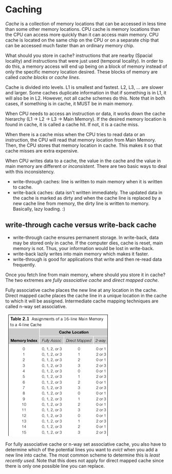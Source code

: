 # Caching
*Cache* is a collection of memory locations that can be accessed in less time than some other memory locations. CPU cache is memory locations than the CPU can access more quickly than it can access main memory. CPU cache is located on the same chip on the CPU or on a separate chip that can be accessed much faster than an ordinary memory chip.

What should you store in cache? instructions that are nearby (Spacial locality) and instructions that were just used (temporal locality). In order to do this, a memory access will end up being on a block of memory instead of only the specific memory location desired. These blocks of memory are called *cache blocks* or *cache lines*.

Cache is divided into levels. L1 is smallest and fastest. L2, L3, ... are slower and larger. Some caches duplicate information in that if something is in L1, it will also be in L2. However, not all cache schemes do this. Note that in both cases, if something is in cache, it MUST be in main memory.

When CPU needs to access an instruction or data, it works down the cache hierarchy (L1 -> L2 -> L3 -> Main Memory). If the desired memory location is found in cache, it is called a cache hit. If not, it is a cache miss.

When there is a cache miss when the CPU tries to read data or an instruction, the CPU will read that memory location from Main Memory. Then, the CPU stores that memory location in cache. This makes it so that cache misses are extra expensive.

When CPU writes data to a cache, the value in the cache and the value in main memory are different or *inconsistent*. There are two basic ways to deal with this inconsistency.
* write-through caches: line is written to main memory when it is written to cache.
* write-back caches: data isn't written immediately. The updated data in the cache is marked as dirty and when the cache line is replaced by a new cache line from memory, the dirty line is written to memory. Basically, lazy loading. :)

## write-through cache versus write-back cache
* write-through cache ensures permanent storage. In write-back, data may be stored only in cache. If the computer dies, cache is reset, main memory is not. Thus, your information would be lost in write-back.
* write-back lazily writes into main memory which makes it faster.
* write-through is good for applications that write and then re-read data frequently.

Once you fetch line from main memory, where should you store it in cache? The two extremes are *fully associative cache* and *direct mapped cache*.

Fully associative cache places the new line at any location in the cache. Direct mapped cache places the cache line in a unique location in the cache to which it will be assigned. Intermediate cache mapping techniques are called n-way set associative.

![](parallel_hardware_and_parallel_software-images/4dbec71e7be10f2f199d0b7406a2392f.png)

For fully associative cache or n-way set associative cache, you also have to determine which of the potential lines you want to  *evict* when you add a new line into cache. The most common scheme to determine this is *least recently used*. Note that this does not apply for direct mapped cache since there is only one possible line you can replace.
